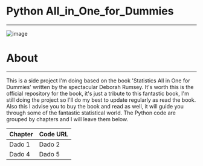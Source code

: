 # Python All_in_One_for_Dummies
------------------------------------

![image](https://github.com/user-attachments/assets/a1d9cdb1-31e3-44cd-a068-4fa8a81b6bde)

# About
-------------------------------------
This is a side project I'm doing based on the book 'Statistics All in One for Dummies' written by the spectacular Deborah Rumsey. It's worth this is the official repository for the book, it's just a tribute to this fantastic book, I'm still doing the project so I'll do my best to update regularly as read the book. Also this I advise you to buy the book and read as well, it will guide you through some of the fantastic statistical world. The Python code are grouped by chapters and I will leave them below.

|   Chapter   |  Code URL   | 
|-------------|-------------|
| Dado 1      | Dado 2      | 
| Dado 4      | Dado 5      | 
